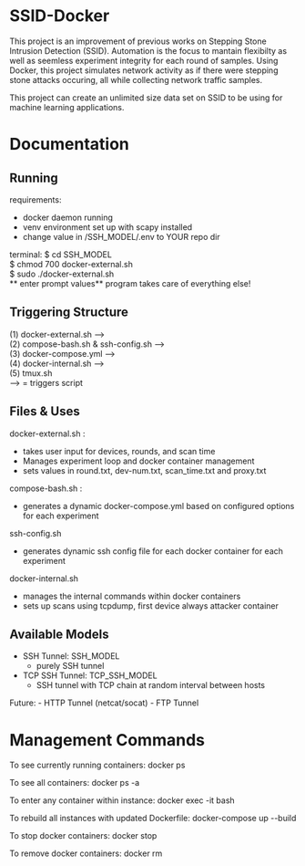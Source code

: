 # SSID-Docker

This project is an improvement of previous works on Stepping Stone Intrusion Detection (SSID). Automation is the focus to mantain flexibilty as well as seemless experiment integrity for each round of samples. Using Docker, this project simulates network activity as if there were stepping stone attacks occuring, all while collecting network traffic samples. 

This project can create an unlimited size data set on SSID to be using for machine learning applications.

# Documentation

## Running

requirements:
* docker daemon running
* venv environment set up with scapy installed
* change value in /SSH_MODEL/.env to YOUR repo dir

terminal:
$ cd SSH_MODEL  
$ chmod 700 docker-external.sh  
$ sudo ./docker-external.sh  
** enter prompt values**
program takes care of everything else!

## Triggering Structure
(1) docker-external.sh -->   
(2) compose-bash.sh & ssh-config.sh -->  
(3) docker-compose.yml -->  
(4) docker-internal.sh -->  
(5) tmux.sh  
--> = triggers script  


## Files & Uses
docker-external.sh : 
* takes user input for devices, rounds, and scan time
* Manages experiment loop and docker container management
* sets values in round.txt, dev-num.txt, scan_time.txt and proxy.txt

compose-bash.sh : 
* generates a dynamic docker-compose.yml based on configured options for each experiment

ssh-config.sh
* generates dynamic ssh config file for each docker container for each experiment

docker-internal.sh
* manages the internal commands within docker containers
* sets up scans using tcpdump, first device always attacker container



## Available Models

- SSH Tunnel: SSH_MODEL
    * purely SSH tunnel
- TCP SSH Tunnel: TCP_SSH_MODEL
    * SSH tunnel with TCP chain at random interval between hosts

Future:
    - HTTP Tunnel (netcat/socat)
    - FTP Tunnel


# Management Commands

To see currently running containers:
docker ps

To see all containers:
docker ps -a

To enter any container within instance:
    docker exec -it <container ID> bash

To rebuild all instances with updated Dockerfile: 
    docker-compose up --build

To stop docker containers:
docker stop <container ID>

To remove docker containers:
docker rm <container ID>